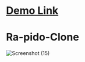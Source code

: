 #   [Demo Link](https://saifullah-ansari.github.io/Rapido-clone/)
# Ra-pido-Clone
![Screenshot (15)](https://github.com/ankki457/Ra-pido-Clone/assets/130775560/5d116e38-aa31-4418-86f5-5cb22a7c999f)
